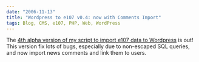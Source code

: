 ```yaml
---
date: "2006-11-13"
title: "Wordpress to e107 v0.4: now with Comments Import"
tags: Blog, CMS, e107, PHP, Web, WordPress
---
```


The [4th alpha version of my script to import e107 data to Wordpress](https://wordpress.org/extend/plugins/e107-importer/) is out! This version fix lots of bugs, especially due to non-escaped SQL queries, and now import news comments and link them to users.
